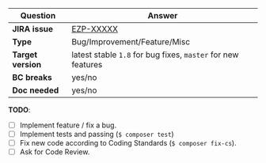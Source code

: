 | Question           | Answer
| ------------------ | ------------------
| **JIRA issue**     | [EZP-XXXXX](https://jira.ez.no/browse/EZP-XXXXX)
| **Type**           | Bug/Improvement/Feature/Misc
| **Target version** | latest stable `1.8` for bug fixes, `master` for new features
| **BC breaks**      | yes/no
| **Doc needed**     | yes/no

<!-- Replace this comment with Pull Request description -->


**TODO**:
- [ ] Implement feature / fix a bug.
- [ ] Implement tests and passing (`$ composer test`)
- [ ] Fix new code according to Coding Standards (`$ composer fix-cs`).
- [ ] Ask for Code Review.
